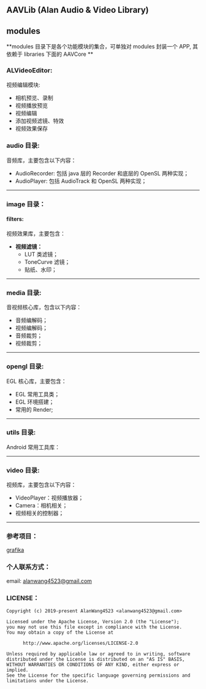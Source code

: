 ## AAVLib (Alan Audio & Video Library)


## modules
**modules 目录下是各个功能模块的集合，可单独对 modules 封装一个 APP, 其依赖于 libraries 下面的 AAVCore **
### ALVideoEditor:
视频编辑模块:
- 相机预览、录制
- 视频播放预览
- 视频编辑
- 添加视频滤镜、特效
- 视频效果保存


### audio 目录:
音频库，主要包含以下内容：
- AudioRecorder: 包括 java 层的 Recorder 和底层的 OpenSL 两种实现；
- AudioPlayer: 包括 AudioTrack 和 OpenSL 两种实现；
---

### image 目录：

#### filters:
视频效果库，主要包含：
- **视频滤镜：**
    - LUT 类滤镜；
    - ToneCurve 滤镜；
    - 贴纸、水印；
---


### media 目录:
音视频核心库，包含以下内容：
- 音频编解码；
- 视频编解码；
- 音频裁剪；
- 视频裁剪；
---


### opengl 目录:
EGL 核心库，主要包含：
- EGL 常用工具类；
- EGL 环境搭建；
- 常用的 Render;
---


### utils 目录:
Android 常用工具库：

---

### video 目录:
视频库，主要包含以下内容：
- VideoPlayer：视频播放器；
- Camera：相机相关；
- 视频相关的控制器；
---


### 参考项目：
[grafika](https://github.com/google/grafika)


### 个人联系方式：
email: alanwang4523@gmail.com

### LICENSE：
```
Copyright (c) 2019-present AlanWang4523 <alanwang4523@gmail.com>

Licensed under the Apache License, Version 2.0 (the "License");
you may not use this file except in compliance with the License.
You may obtain a copy of the License at

      http://www.apache.org/licenses/LICENSE-2.0

Unless required by applicable law or agreed to in writing, software
distributed under the License is distributed on an "AS IS" BASIS,
WITHOUT WARRANTIES OR CONDITIONS OF ANY KIND, either express or implied.
See the License for the specific language governing permissions and
limitations under the License.
```